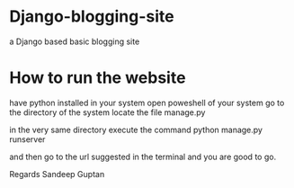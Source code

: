 # Django-blogging-site
a Django based basic blogging site


# How to run the website

have python installed in your system
open poweshell of your system
go to the directory of the system
locate the file manage.py

in the very same directory execute the command
python manage.py runserver

and then go to the url suggested in the terminal and you are good to go.

Regards
Sandeep Guptan
